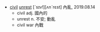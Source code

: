 - [civil](https://tw.dictionary.search.yahoo.com/search?p=civil) 
  [unrest](https://tw.dictionary.search.yahoo.com/search?p=unrest) [ˋsɪv!][ʌnˋrɛst] 內亂, 2019.08.14
  - civil adj. 國內的 
  - unrest n. 不安; 動亂
  - civil war 內戰
